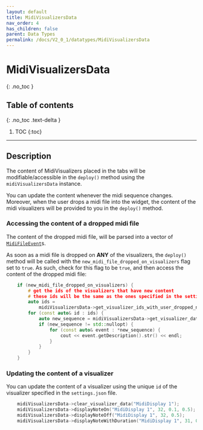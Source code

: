 ```yaml
---
layout: default
title: MidiVisualizersData
nav_order: 4
has_children: false
parent: Data Types
permalink: /docs/V2_0_1/datatypes/MidiVisualizersData
---
```


# MidiVisualizersData
{: .no_toc }

## Table of contents
{: .no_toc .text-delta }

1. TOC
{:toc}

---

## Description

The content of MidiVisualizers placed in the tabs will be modifiable/accessible in the `deploy()` method using
the `midiVisualizersData` instance.

You can update the content whenever the midi sequence changes. Moreover, when the user drops a midi file into the
widget, the content of the midi visualizers will be provided to you in the `deploy()` method.

### Accessing the content of a dropped midi file
The content of the dropped midi file, will be parsed into a vector of [`MidiFileEvent`]({{site.baseurl}}/docs/V2_0_1/datatypes/MidiFileEvent)s.

As soon as a midi file is dropped on **ANY** of the visualizers, the `deploy()` method will be called with the
`new_midi_file_dropped_on_visualizers` flag set to `true`. As such, check for this flag to be `true`, and then
access the content of the dropped midi file:

```c++
    if (new_midi_file_dropped_on_visualizers) {
        # get the ids of the visualizers that have new content
        # these ids will be the same as the ones specified in the settings.json file
        auto ids =
            midiVisualizersData->get_visualizer_ids_with_user_dropped_new_sequences();
        for (const auto& id : ids) {           
            auto new_sequence = midiVisualizersData->get_visualizer_data(id);
            if (new_sequence != std::nullopt) {
                for (const auto& event : *new_sequence) {
                    cout << event.getDescription().str() << endl;
                }
            }
        }
    }
```

### Updating the content of a visualizer
You can update the content of a visualizer using the unique `id` of the visualizer specified in the `settings.json` file.

```c++
    midiVisualizersData->clear_visualizer_data("MidiDisplay 1");
    midiVisualizersData->displayNoteOn("MidiDisplay 1", 32, 0.1, 0.5);
    midiVisualizersData->displayNoteOff("MidiDisplay 1", 32, 0.5);
    midiVisualizersData->displayNoteWithDuration("MidiDisplay 1", 31, 0.1, 0.5, 0.9);
```